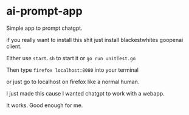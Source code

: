 # ai-prompt-app
Simple app to prompt chatgpt. 

if you really want to install this shit just install blackestwhites goopenai client.

Either use ```start.sh``` to start it or ```go run unitTest.go```

Then type ```firefox localhost:8080``` into your terminal

or just go to localhost on firefox like a normal human.

I just made this cause I wanted chatgpt to work with a webapp.

It works. Good enough for me.
